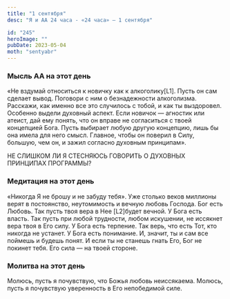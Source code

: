 ```yaml
---
title: "1 сентября"
desc: "Я и АА 24 часа - «24 часа» — 1 сентября"

id: "245"
heroImage: ""
pubDate: 2023-05-04
moth: "sentyabr"
---
```


### Мысль АА на этот день

«Не вздумай относиться к новичку как к алкоголику[L1]. Пусть он сам сделает
вывод. Поговори с ним о безнадежности алкоголизма. Расскажи, как именно все
это случилось с тобой, и как ты выздоровел. Особенно выдели духовный аспект.
Если новичок — агностик или атеист, дай ему понять, что он вправе не
согласиться с твоей концепцией Бога. Пусть выбирает любую другую концепцию,
лишь бы она имела для него смысл. Главное, чтобы он поверил в Силу, большую,
чем он, и зажил согласно духовным принципам».

НЕ СЛИШКОМ ЛИ Я СТЕСНЯЮСЬ ГОВОРИТЬ О ДУХОВНЫХ ПРИНЦИПАХ ПРОГРАММЫ?

### Медитация на этот день

«Никогда Я не брошу и не забуду тебя». Уже столько веков миллионы верят в
постоянство, неутомимость и вечную любовь Господа. Бог есть Любовь. Так пусть
твоя вера в Нее [L2]будет вечной. У Бога есть власть. Так пусть при любой
трудности, любом искушении, не иссякнет вера твоя в Его силу. У Бога есть
терпение. Так верь, что есть Тот, кто никогда не устанет. У Бога есть
понимание. И, значит, ты и сам все поймешь и будешь понят. И если ты не
станешь гнать Его, Бог не покинет тебя. Его сила — на твоей стороне.

### Молитва на этот день

Молюсь, пусть я почувствую, что Божья любовь неиссякаема. Молюсь, пусть я
почувствую уверенность в Его непобедимой силе.
